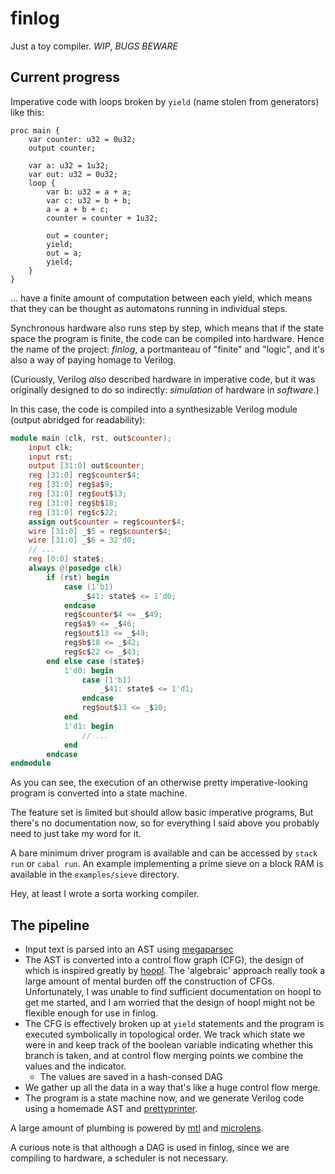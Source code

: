 # finlog

Just a toy compiler. *WIP*, *BUGS BEWARE*

## Current progress

Imperative code with loops broken by `yield` (name stolen from generators) like this:

```plain
proc main {
    var counter: u32 = 0u32;
    output counter;

    var a: u32 = 1u32;
    var out: u32 = 0u32;
    loop {
        var b: u32 = a + a;
        var c: u32 = b + b;
        a = a + b + c;
        counter = counter + 1u32;

        out = counter;
        yield;
        out = a;
        yield;
    }
}
```

&hellip;  have a finite amount of computation between each yield, which means that they can be thought as automatons running in individual steps.

Synchronous hardware also runs step by step, which means that if the state space the program is finite, the code can be compiled into hardware. Hence the name of the project: *finlog*, a portmanteau of "finite" and "logic", and it's also a way of paying homage to Verilog.

(Curiously, Verilog *also* described hardware in imperative code, but it was originally designed to do so indirectly: *simulation* of hardware  in *software*.)

In this case, the code is compiled into a synthesizable Verilog module (output abridged for readability):

```verilog
module main (clk, rst, out$counter);
    input clk;
    input rst;
    output [31:0] out$counter;
    reg [31:0] reg$counter$4;
    reg [31:0] reg$a$9;
    reg [31:0] reg$out$13;
    reg [31:0] reg$b$18;
    reg [31:0] reg$c$22;
    assign out$counter = reg$counter$4;
    wire [31:0] _$5 = reg$counter$4;
    wire [31:0] _$6 = 32'd0;
    // ...
    reg [0:0] state$;
    always @(posedge clk)
        if (rst) begin
            case (1'b1)
                _$41: state$ <= 1'd0;
            endcase
            reg$counter$4 <= _$49;
            reg$a$9 <= _$46;
            reg$out$13 <= _$49;
            reg$b$18 <= _$42;
            reg$c$22 <= _$43;
        end else case (state$)
            1'd0: begin
                case (1'b1)
                    _$41: state$ <= 1'd1;
                endcase
                reg$out$13 <= _$10;
            end
            1'd1: begin
                // ...
            end
        endcase
endmodule
```

As you can see, the execution of an otherwise pretty imperative-looking program is converted into a state machine.

The feature set is limited but should allow basic imperative programs, But there's no documentation now, so for everything I said above you probably need to just take my word for it.

A bare minimum driver program is available and can be accessed by `stack run` or `cabal run`. An example implementing a prime sieve on a block RAM is available in the `examples/sieve` directory.

Hey, at least I wrote a sorta working compiler.

## The pipeline

- Input text is parsed into an AST using [megaparsec]
- The AST is converted into a control flow graph (CFG), the design of which is inspired greatly by [hoopl]. The 'algebraic' approach really took a large amount of mental burden off the construction of CFGs. Unfortunately, I was unable to find sufficient documentation on hoopl to get me started, and I am worried that the design of hoopl might not be flexible enough for use in finlog.
- The CFG is effectively broken up at `yield` statements and the program is executed symbolically in topological order. We track which state we were in and keep track of the boolean variable indicating whether this branch is taken, and at control flow merging points we combine the values and the indicator.
    - The values are saved in a hash-consed DAG
- We gather up all the data in a way that's like a huge control flow merge.
- The program is a state machine now, and we generate Verilog code using a homemade AST and [prettyprinter].

A large amount of plumbing is powered by [mtl] and [microlens].

[megaparsec]: https://github.com/mrkkrp/megaparsec
[hoopl]: http://hackage.haskell.org/package/hoopl
[prettyprinter]: https://github.com/quchen/prettyprinter
[mtl]: http://hackage.haskell.org/package/mtl
[microlens]: https://github.com/monadfix/microlens

A curious note is that although a DAG is used in finlog, since we are compiling to hardware, a scheduler is not necessary.
